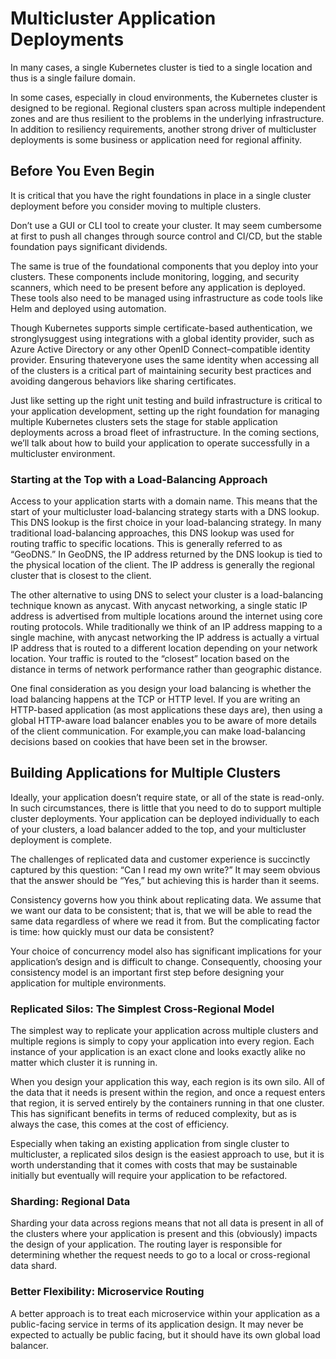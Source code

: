# Multicluster Application Deployments

In many cases, a single Kubernetes cluster is tied to a single location and thus is a single failure domain.

In some cases, especially in cloud environments, the Kubernetes cluster is designed to be regional. Regional clusters span across multiple independent zones and are thus resilient to the problems in the underlying infrastructure. In addition to resiliency requirements, another strong driver of multicluster deployments is some business or application need for regional affinity.

## Before You Even Begin

It is critical that you have the right foundations in place in a single cluster deployment before you consider moving to multiple clusters. 

Don’t use a GUI or CLI tool to create your cluster. It may seem cumbersome at first to push all changes through source control and CI/CD, but the stable foundation pays significant dividends.

The same is true of the foundational components that you deploy into your clusters. These components include monitoring, logging, and security scanners, which need to be present before any application is deployed. These tools also need to be managed using infrastructure as code tools like Helm and deployed using automation.

Though Kubernetes supports simple certificate-based authentication, we stronglysuggest using integrations with a global identity provider, such as Azure Active
Directory or any other OpenID Connect–compatible identity provider. Ensuring thateveryone uses the same identity when accessing all of the clusters is a critical part of maintaining security best practices and avoiding dangerous behaviors like sharing certificates.

Just like setting up the right unit testing and build infrastructure is critical to your application development, setting up the right foundation for managing multiple Kubernetes clusters sets the stage for stable application deployments across a broad fleet of infrastructure. In the coming sections, we’ll talk about how to build your application to operate successfully in a multicluster environment.

### Starting at the Top with a Load-Balancing Approach

Access to your application starts with a domain name. This means that the start of your multicluster load-balancing strategy starts with a DNS lookup. This DNS lookup is the first choice in your load-balancing strategy. In many traditional load-balancing approaches, this DNS lookup was used for routing traffic to specific locations. This is generally referred to as “GeoDNS.” In GeoDNS, the IP address returned by the DNS lookup is tied to the physical location of the client. The IP address is generally the regional cluster that is closest to the client.

The other alternative to using DNS to select your cluster is a load-balancing technique known as anycast. With anycast networking, a single static IP address is advertised from multiple locations around the internet using core routing protocols. While traditionally we think of an IP address mapping to a single machine, with anycast networking the IP address is actually a virtual IP address that is routed to a different location depending on your network location. Your traffic is routed to the “closest” location based on the distance in terms of network performance rather than geographic distance.

One final consideration as you design your load balancing is whether the load balancing happens at the TCP or HTTP level. If you are writing an HTTP-based application (as most applications these days are), then using a global HTTP-aware load balancer enables you to be aware of more details of the client communication. For example,you can make load-balancing decisions based on cookies that have been set in the browser.

## Building Applications for Multiple Clusters 

Ideally, your application doesn’t require state, or all of the state is read-only. In such circumstances, there is little that you need to do to support multiple cluster deployments. Your application can be deployed individually to each of your clusters, a load balancer added to the top, and your multicluster deployment is complete.

The challenges of replicated data and customer experience is succinctly captured by this question: “Can I read my own write?” It may seem obvious that the answer should be “Yes,” but achieving this is harder than it seems.

Consistency governs how you think about replicating data. We assume that we want our data to be consistent; that is, that we will be able to read the same data regardless of where we read it from. But the complicating factor is time: how quickly must our data be consistent?

Your choice of concurrency model also has significant implications for your application’s design and is difficult to change. Consequently, choosing your
consistency model is an important first step before designing your application for multiple environments.

### Replicated Silos: The Simplest Cross-Regional Model

The simplest way to replicate your application across multiple clusters and multiple regions is simply to copy your application into every region. Each instance of your application is an exact clone and looks exactly alike no matter which cluster it is running in.

When you design your application this way, each region is its own silo. All of the data that it needs is present within the region, and once a request enters that region, it is served entirely by the containers running in that one cluster. This has significant benefits in terms of reduced complexity, but as is always the case, this comes at the cost of efficiency.

Especially when taking an existing application from single cluster to multicluster, a replicated silos design is the easiest approach to use, but it is worth understanding that it comes with costs that may be sustainable initially but eventually will require your application to be refactored.

### Sharding: Regional Data

Sharding your data across regions means that not all data is present in all of the clusters where your application is present and this (obviously) impacts the design of your application. The routing layer is responsible for determining whether the request needs to go to a local or cross-regional data shard.

### Better Flexibility: Microservice Routing

A better approach is to treat each microservice within your application as a public-facing service in terms of its application design. It may never be expected to actually be public facing, but it should have its own global load balancer. 